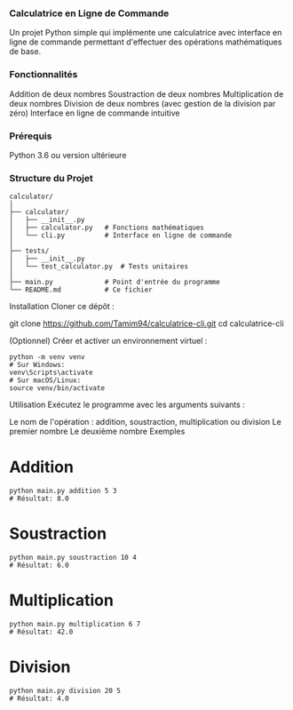### Calculatrice en Ligne de Commande
Un projet Python simple qui implémente une calculatrice avec interface en ligne de commande permettant d'effectuer des opérations mathématiques de base.

### Fonctionnalités
Addition de deux nombres
Soustraction de deux nombres
Multiplication de deux nombres
Division de deux nombres (avec gestion de la division par zéro)
Interface en ligne de commande intuitive
### Prérequis
Python 3.6 ou version ultérieure
### Structure du Projet
```plaintext
calculator/
│
├── calculator/
│   ├── __init__.py
│   ├── calculator.py   # Fonctions mathématiques
│   └── cli.py          # Interface en ligne de commande
│
├── tests/
│   ├── __init__.py
│   └── test_calculator.py  # Tests unitaires
│
├── main.py             # Point d'entrée du programme
└── README.md           # Ce fichier
```
Installation
Cloner ce dépôt :

git clone https://github.com/Tamim94/calculatrice-cli.git
cd calculatrice-cli

(Optionnel) Créer et activer un environnement virtuel :
```plaintext
python -m venv venv
# Sur Windows:
venv\Scripts\activate
# Sur macOS/Linux:
source venv/bin/activate
```
Utilisation
Exécutez le programme avec les arguments suivants :

Le nom de l'opération : addition, soustraction, multiplication ou division
Le premier nombre
Le deuxième nombre
Exemples
# Addition
```plaintext
python main.py addition 5 3
# Résultat: 8.0
```
# Soustraction
```plaintext
python main.py soustraction 10 4
# Résultat: 6.0
```
# Multiplication
```plaintext
python main.py multiplication 6 7
# Résultat: 42.0
```

# Division
```plaintext
python main.py division 20 5
# Résultat: 4.0
```

